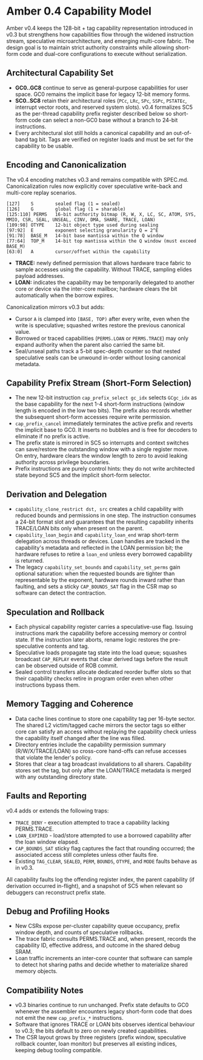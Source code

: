 # Amber 0.4 Capability Model

Amber v0.4 keeps the 128-bit + tag capability representation introduced in v0.3 but strengthens how capabilities flow through the widened instruction stream, speculative microarchitecture, and emerging multi-core fabric. The design goal is to maintain strict authority constraints while allowing short-form code and dual-core configurations to execute without serialization.

## Architectural Capability Set

- **GC0..GC8** continue to serve as general-purpose capabilities for user space. GC0 remains the implicit base for legacy 12-bit memory forms.
- **SC0..SC8** retain their architectural roles (`PCc`, `LRc`, `SPc`, `SSPc`, `PSTATEc`, interrupt vector roots, and reserved system slots). v0.4 formalizes SC5 as the per-thread capability prefix register described below so short-form code can select a non-GC0 base without a branch to 24-bit instructions.
- Every architectural slot still holds a canonical capability and an out-of-band tag bit. Tags are verified on register loads and must be set for the capability to be usable.

## Encoding and Canonicalization

The v0.4 encoding matches v0.3 and remains compatible with SPEC.md. Canonicalization rules now explicitly cover speculative write-back and multi-core replay scenarios.

```
[127]    S        sealed flag (1 = sealed)
[126]    G        global flag (1 = sharable)
[125:110] PERMS   16-bit authority bitmap (R, W, X, LC, SC, ATOM, SYS, MMIO, CSR, SEAL, UNSEAL, CINV, DMA, SHARE, TRACE, LOAN)
[109:98] OTYPE    12-bit object type used during sealing
[97:92]  E        exponent selecting granularity Q = 2^E
[91:78]  BASE_M   14-bit base mantissa within the Q window
[77:64]  TOP_M    14-bit top mantissa within the Q window (must exceed BASE_M)
[63:0]   A        cursor/offset within the capability
```

- **TRACE:** newly defined permission that allows hardware trace fabric to sample accesses using the capability. Without TRACE, sampling elides payload addresses.
- **LOAN:** indicates the capability may be temporarily delegated to another core or device via the inter-core mailbox; hardware clears the bit automatically when the borrow expires.

Canonicalization mirrors v0.3 but adds:

- Cursor `A` is clamped into `[BASE, TOP)` after every write, even when the write is speculative; squashed writes restore the previous canonical value.
- Borrowed or traced capabilities (`PERMS.LOAN` or `PERMS.TRACE`) may only expand authority when the parent also carried the same bit.
- Seal/unseal paths track a 5-bit spec-depth counter so that nested speculative seals can be unwound in-order without losing canonical metadata.

## Capability Prefix Stream (Short-Form Selection)

- The new 12-bit instruction `cap_prefix_select gc_idx` selects `GCgc_idx` as the base capability for the next 1-4 short-form instructions (window length is encoded in the low two bits). The prefix also records whether the subsequent short-form accesses require write permission.
- `cap_prefix_cancel` immediately terminates the active prefix and reverts the implicit base to GC0. It inserts no bubbles and is free for decoders to eliminate if no prefix is active.
- The prefix state is mirrored in SC5 so interrupts and context switches can save/restore the outstanding window with a single register move. On entry, hardware clears the window length to zero to avoid leaking authority across privilege boundaries.
- Prefix instructions are purely control hints: they do not write architected state beyond SC5 and the implicit short-form selector.

## Derivation and Delegation

- `capability_clone_restrict dst, src` creates a child capability with reduced bounds and permissions in one step. The instruction consumes a 24-bit format slot and guarantees that the resulting capability inherits TRACE/LOAN bits only when present on the parent.
- `capability_loan_begin` and `capability_loan_end` wrap short-term delegation across threads or devices. Loan handles are tracked in the capability's metadata and reflected in the LOAN permission bit; the hardware refuses to retire a `loan_end` unless every borrowed capability is returned.
- The legacy `capability_set_bounds` and `capability_set_perms` gain optional saturation: when the requested bounds are tighter than representable by the exponent, hardware rounds inward rather than faulting, and sets a sticky `CAP_BOUNDS_SAT` flag in the CSR map so software can detect the contraction.

## Speculation and Rollback

- Each physical capability register carries a speculative-use flag. Issuing instructions mark the capability before accessing memory or control state. If the instruction later aborts, rename logic restores the pre-speculative contents and tag.
- Speculative loads propagate tag state into the load queue; squashes broadcast `CAP_REPLAY` events that clear derived tags before the result can be observed outside of ROB commit.
- Sealed control transfers allocate dedicated reorder buffer slots so that their capability checks retire in program order even when other instructions bypass them.

## Memory Tagging and Coherence

- Data cache lines continue to store one capability tag per 16-byte sector. The shared L2 victim/tagged cache mirrors the sector tags so either core can satisfy an access without replaying the capability check unless the capability itself changed after the line was filled.
- Directory entries include the capability permission summary (R/W/X/TRACE/LOAN) so cross-core hand-offs can refuse accesses that violate the lender's policy.
- Stores that clear a tag broadcast invalidations to all sharers. Capability stores set the tag, but only after the LOAN/TRACE metadata is merged with any outstanding directory state.

## Faults and Reporting

v0.4 adds or extends the following traps:

- `TRACE_DENY` - execution attempted to trace a capability lacking PERMS.TRACE.
- `LOAN_EXPIRED` - load/store attempted to use a borrowed capability after the loan window elapsed.
- `CAP_BOUNDS_SAT` sticky flag captures the fact that rounding occurred; the associated access still completes unless other faults fire.
- Existing `TAG_CLEAR`, `SEALED`, `PERM`, `BOUNDS`, `OTYPE`, and `MODE` faults behave as in v0.3.

All capability faults log the offending register index, the parent capability (if derivation occurred in-flight), and a snapshot of SC5 when relevant so debuggers can reconstruct prefix state.

## Debug and Profiling Hooks

- New CSRs expose per-cluster capability queue occupancy, prefix window depth, and counts of speculative rollbacks.
- The trace fabric consults PERMS.TRACE and, when present, records the capability ID, effective address, and outcome in the shared debug SRAM.
- Loan traffic increments an inter-core counter that software can sample to detect hot sharing paths and decide whether to materialize shared memory objects.

## Compatibility Notes

- v0.3 binaries continue to run unchanged. Prefix state defaults to GC0 whenever the assembler encounters legacy short-form code that does not emit the new `cap_prefix_*` instructions.
- Software that ignores TRACE or LOAN bits observes identical behaviour to v0.3; the bits default to zero on newly created capabilities.
- The CSR layout grows by three registers (prefix window, speculative rollback counter, loan monitor) but preserves all existing indices, keeping debug tooling compatible.
